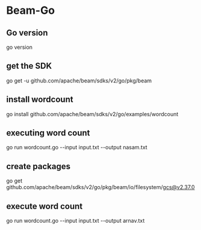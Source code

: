 # Beam-Go
 
## Go version
go version
## get the SDK
go get -u github.com/apache/beam/sdks/v2/go/pkg/beam
## install wordcount
go install github.com/apache/beam/sdks/v2/go/examples/wordcount
## executing word count
go run wordcount.go --input input.txt --output nasam.txt
## create packages
go get github.com/apache/beam/sdks/v2/go/pkg/beam/io/filesystem/gcs@v2.37.0
## execute word count
go run wordcount.go --input input.txt --output arnav.txt

